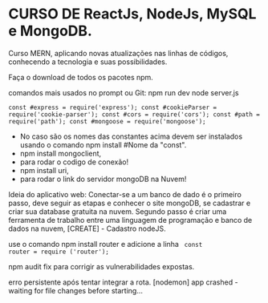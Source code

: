 # CURSO DE ReactJs, NodeJs, MySQL e MongoDB.

Curso MERN, aplicando novas atualizações nas linhas de códigos, conhecendo a tecnologia e suas possibilidades.

Faça o download de todos os pacotes npm. 

comandos mais usados no prompt ou Git:
npm run dev
node server.js 

<code>const #express = require('express');
const #cookieParser = require('cookie-parser');
const #cors = require('cors');
const #path = require('path');
const #mongoose = require('mongoose');</code>

- No caso são os nomes das constantes acima devem ser instalados usando o comando npm install #Nome da "const".
- npm install mongoclient,
- para rodar o codigo de conexão!
- npm install uri, 
- para rodar o link do servidor mongoDB na Nuvem!

Ideia do aplicativo web: 
Conectar-se a um banco de dado é o primeiro passo, deve seguir as etapas e conhecer o site mongoDB, se cadastrar e criar sua database gratuita na nuvem.
Segundo passo é criar uma ferramenta de trabalho entre uma linguagem de programação e banco de dados na nuvem, [CREATE] - Cadastro nodeJS.

use o comando npm install router e adicione a linha <code> const router = require ('router');
 </code>
 
 npm audit fix para corrigir as vulnerabilidades expostas.
 
 erro persistente após tentar integrar a rota.
 [nodemon] app crashed - waiting for file changes before starting...
 
 



